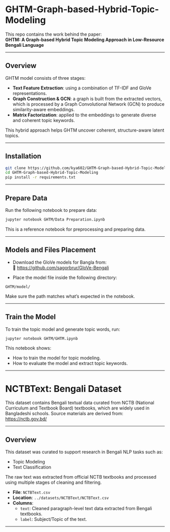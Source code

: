 # GHTM-Graph-based-Hybrid-Topic-Modeling

This repo contains the work behind the paper:  
**GHTM: A Graph-based Hybrid Topic Modeling Approach in Low-Resource Bengali Language**

---

## Overview

GHTM model consists of three stages:

- **Text Feature Extraction**: using a combination of TF-IDF and GloVe representations.
- **Graph Construction & GCN**: a graph is built from the extracted vectors, which is processed by a Graph Convolutional Network (GCN) to produce similarity-aware embeddings.
- **Matrix Factorization**: applied to the embeddings to generate diverse and coherent topic keywords.

This hybrid approach helps GHTM uncover coherent, structure-aware latent topics.

---

## Installation

```bash
git clone https://github.com/kya602/GHTM-Graph-based-Hybrid-Topic-Modeling.git
cd GHTM-Graph-based-Hybrid-Topic-Modeling
pip install -r requirements.txt
```

---

## Prepare Data

Run the following notebook to prepare data:

```bash
jupyter notebook GHTM/Data Preparation.ipynb
```

This is a reference notebook for preprocessing and preparing data.

---

## Models and Files Placement

- Download the GloVe models for Bangla from:  
  🔗 https://github.com/sagorbrur/GloVe-Bengali

- Place the model file inside the following directory:

```
GHTM/model/
```

Make sure the path matches what’s expected in the notebook.

---

## Train the Model

To train the topic model and generate topic words, run:

```bash
jupyter notebook GHTM/GHTM.ipynb
```

This notebook shows:
- How to train the model for topic modeling.
- How to evaluate the model and extract topic keywords.

---
# NCTBText: Bengali Dataset

This dataset contains Bengali textual data curated from NCTB (National Curriculum and Textbook Board) textbooks, which are widely used in Bangladeshi schools. 
Source materials are derived from: https://nctb.gov.bd/ 

---

## Overview

This dataset was curated to support research in Bengali NLP tasks such as:
- Topic Modeling
- Text Classification

The raw text was extracted from official NCTB textbooks and processed using multiple stages of cleaning and filtering.

- **File**: `NCTBText.csv`
- **Location**: `../datasets/NCTBText/NCTBText.csv`
- **Columns**:
  - `text`: Cleaned paragraph-level text data extracted from Bengali textbooks.
  - `label`: Subject/Topic of the text.
---
